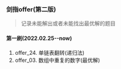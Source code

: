 ### 剑指offer(第二版)
> 记录未能解出或者未能找出最优解的题目

#### 第一刷(2022.02.25--now)
1. offer_24. 单链表翻转(递归法)
2. offer_03. 数组中重复的数字(最优解)



